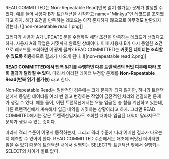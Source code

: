 READ COMMITTED는 Non-Repeatable Read(반복 읽기 불가능) 문제가 발생할 수 있다.
예를 들어 사용자 B가 트랜잭션을 시작하고 name="Minkyu"인 레코드를 조회했다고 하자. 해당 조건을 만족하는 레코드는 아직 존재하지 않으므로 아무것도 반환되지 않는다.
![[non-repeatable read 1.png]]

그러다가 사용자 A가 UPDATE 문을 수행하여 해당 조건을 만족하는 레코드가 생겼다고 하자. 사용자 A의 작업은 커밋까지 완료된 상태이다. 이때 사용자 B가 다시 동일한 조건으로 레코드를 조회하면 어떻게 될까?
READ COMMITTED는 **커밋된 데이터는 조회할 수 있도록 허용**하므로 결과가 나오게 된다.
![[non-repeatable read 2.png]]

**READ COMMITTED에서 반복 읽기를 수행하면 다른 트랜잭션의 커밋 여부에 따라 조회 결과가 달라질 수 있다**. 따라서 이러한 데이터 부정합 문제를 **Non-Repeatable Read(반복 읽기 불가능)** 라고 한다.

Non-Repeatable Read는 일반적인 경우에는 크게 문제가 되지 않지만, 하나의 트랜잭션에서 동일한 데이터를 여러 번 읽고 변경하는 작업이 금전적인 처리와 연결되면 문제가 생길 수 있다.
예를 들어, 어떤 트랜잭션에서는 오늘 입금된 총 합을 계산하고 있는데, 다른 트랜잭션에서 계속해서 입금 내역을 커밋하는 상황이라고 하자.
그러면 READ COMMITED에서는 같은 트랜잭션일지라도 조회할 때마다 입금된 내역이 달라지므로 문제가 생길 수 있는 것이다.

따라서 격리 수준이 어떻게 동작하는지, 그리고 격리 수준에 따라 어떠한 결과가 나오는지 예측할 수 있어야 한다.
READ COMMITTED 수준에서는 애초에 커밋된 데이터만 읽을 수 있기 때문에 트랜잭션 내에서 실행되는 SELECT와 트랜잭션 밖에서 실행되는 SELECT의 차이가 별로 없다.